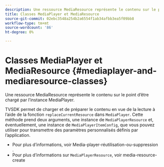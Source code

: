```yaml
---
description: Une ressource MediaResource représente le contenu sur le point d’être chargé par l’instance MediaPlayer.
title: Classes MediaPlayer et MediaResource
source-git-commit: 02ebc3548a254b2a6554f1ab34afbb3ea5f09bb8
workflow-type: tm+mt
source-wordcount: '86'
ht-degree: 0%

---
```


# Classes MediaPlayer et MediaResource {#mediaplayer-and-mediaresource-classes}

Une ressource MediaResource représente le contenu sur le point d’être chargé par l’instance MediaPlayer.

<!--<a id="section_431AB7221E0249BF949EC72EEB9B428A"></a>-->

TVSDK permet de charger et de préparer le contenu en vue de la lecture à l’aide de la fonction `replaceCurrentResource` dans `MediaPlayer`. Cette méthode prend deux arguments, une instance de `MediaPlayerResource` et, éventuellement, une instance de `MediaPlayerItemConfig`, que vous pouvez utiliser pour transmettre des paramètres personnalisés définis par l’application.

* Pour plus d’informations, voir Media-player-réutilisation-ou-suppression .
* Pour plus d’informations sur `MediaPlayerResource`, voir media-resource-create
